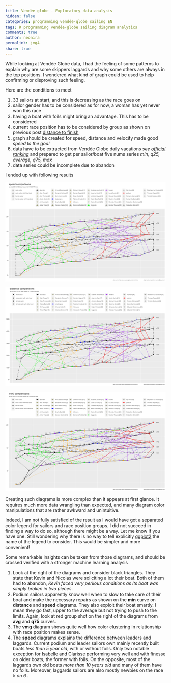 ```yaml
---
title: Vendée globe - Exploratory data analysis 
hidden: false
categories: programming vendée-globe sailing EN
tags: R programming vendée-globe sailing diagram analytics
comments: true
author: neonira
permalink: jvg4
share: true
---
```


<link rel="stylesheet" href="../assets/css/style.css">

While looking at Vendée Globe data, I had the feeling of some patterns to explain why are some skippers laggards and why some others are always in the top positions. I wondered what kind of graph could be used to help confirming or disproving such feeling. 

Here are the conditions to meet

1. 33 sailors at start, and this is decreasing as the race goes on
1. sailor gender has to be considered as for now, a woman has yet never won this race
1. having a boat with foils might bring an advantage. This has to be considered
1. current race position has to be considered by group as shown on previous post [distance to finish](https://neonira.github.io/jvg2)
1. graph should be created for speed, distance and velocity made good <cite class='comment'>speed to the goal</cite>
1. data have to be extracted from Vendée Globe daily vacations <cite class='comment'>see [official ranking](https://www.vendeeglobe.org/en/ranking)</cite> and prepared to get per sailor/boat five nums series <cite class='comment'>min, q25, average, q75, max</cite>
1. data series could be incomplete due to abandon


I ended up with following results 

![](../images/sailing/vg4/speed_cmp_20201228_11.png)

![](../images/sailing/vg4/distance_cmp_20201228_11.png)

![](../images/sailing/vg4/vmg_cmp_20201228_11.png)


Creating such diagrams is more complex than it appears at first glance. 
It requires much more data wrangling than expected, and many diagram color manipulations that are rather awkward and unintuitive. 

Indeed, I am not fully satisfied of the result as I would have got a separated color legend
for sailors and race position groups. I did not succeed in finding a way to do so, 
although there might be a way. Let me know if you have one. Still wondering why there is no way
to tell explicitly [ggplot2](https://cran.r-project.org/package=ggplot2) the name of the legend to consider. This would be simpler and more convenient!


Some remarkable insights can be taken from those diagrams, and should be crossed verified with a stronger machine learning analysis 

1. Look at the right of the diagrams and consider black triangles. They state that Kevin and Nicolas were soliciting a lot their boat. Both of them had to abandon, <cite class='comment'>Kevin faced very perilous conditions as its boat was simply broken in two pieces</cite>. 
1. Podium sailors apparently know well when to slow to take care of their boat and make the necessary repairs as shown on the **min** curve on **distance** and **speed** diagrams. They also exploit their boat smartly. I mean they go fast, upper to the average but not trying to push to the limits. Again, look at red group shot on the right of the diagrams from **avg** and **q75** curves. 
1. The **vmg** diagram shows quite well how color clustering in relationship with race position makes sense. 
1. The **speed** diagrams explains the difference between leaders and laggards. Current podium and leader sailors own mainly recently built boats <cite class='comment'>less than 5 year old</cite>, with or without foils. Only two notable exception for Isabelle and Clarisse performing very well and with finesse on older boats, the former with foils. On the opposite, most of the laggards own old boats <cite class='comment'> more than 10 years old </cite> and many of them have no foils. Moreover, laggards sailors are also mostly newbies on the race <cite class='comment'> 5 on 6 </cite>.











